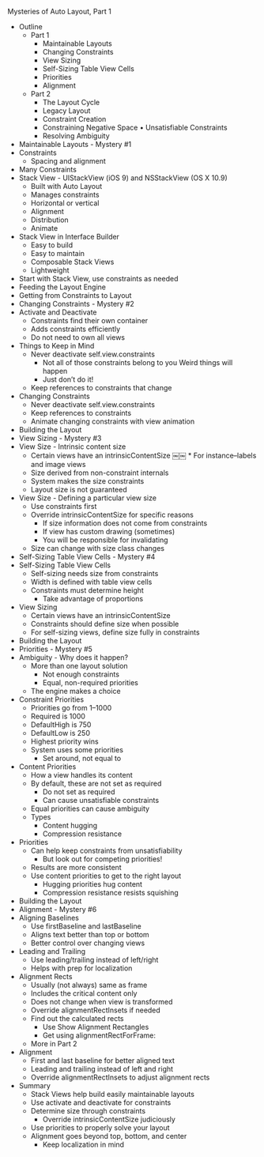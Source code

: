 Mysteries of Auto Layout, Part 1

* Outline
  * Part 1
     * Maintainable Layouts
     * Changing Constraints
     * View Sizing
     * Self-Sizing Table View Cells
     * Priorities
     * Alignment
  * Part 2
     * The Layout Cycle
     * Legacy Layout
     * Constraint Creation
     * Constraining Negative Space 
     • Unsatisfiable Constraints
     * Resolving Ambiguity
* Maintainable Layouts - Mystery #1
* Constraints
  * Spacing and alignment
* Many Constraints
* Stack View - UIStackView (iOS 9) and NSStackView (OS X 10.9)
  * Built with Auto Layout
  * Manages constraints 
  * Horizontal or vertical
  * Alignment
  * Distribution
  * Animate
* Stack View in Interface Builder
  * Easy to build
  * Easy to maintain 
  * Composable Stack Views 
  * Lightweight
* Start with Stack View, use constraints as needed
* Feeding the Layout Engine
* Getting from Constraints to Layout
* Changing Constraints - Mystery #2
* Activate and Deactivate
  * Constraints find their own container 
  * Adds constraints efficiently
  * Do not need to own all views
* Things to Keep in Mind
  * Never deactivate self.view.constraints
     * Not all of those constraints belong to you Weird things will happen
     * Just don’t do it!
  * Keep references to constraints that change
* Changing Constraints
  * Never deactivate self.view.constraints 
  * Keep references to constraints
  * Animate changing constraints with view animation
* Building the Layout
* View Sizing - Mystery #3
* View Size - Intrinsic content size
  * Certain views have an intrinsicContentSize
￼￼   * For instance–labels and image views
  * Size derived from non-constraint internals 
  * System makes the size constraints
  * Layout size is not guaranteed
* View Size - Defining a particular view size
  * Use constraints first
  * Override intrinsicContentSize for specific reasons
     * If size information does not come from constraints 
     * If view has custom drawing (sometimes)
     * You will be responsible for invalidating
  * Size can change with size class changes
* Self-Sizing Table View Cells - Mystery #4
* Self-Sizing Table View Cells
  * Self-sizing needs size from constraints
  * Width is defined with table view cells
  * Constraints must determine height
     * Take advantage of proportions
* View Sizing
  * Certain views have an intrinsicContentSize 
  * Constraints should define size when possible
  * For self-sizing views, define size fully in constraints
* Building the Layout
* Priorities - Mystery #5
* Ambiguity - Why does it happen?
  * More than one layout solution
     * Not enough constraints 
     * Equal, non-required priorities
  * The engine makes a choice
* Constraint Priorities
  * Priorities go from 1–1000
  * Required is 1000
  * DefaultHigh is 750
  * DefaultLow is 250
  * Highest priority wins
  * System uses some priorities
     * Set around, not equal to
* Content Priorities
  * How a view handles its content
  * By default, these are not set as required
     * Do not set as required
     * Can cause unsatisfiable constraints
  * Equal priorities can cause ambiguity
  * Types
     * Content hugging 
     * Compression resistance
* Priorities
  * Can help keep constraints from unsatisfiability
     * But look out for competing priorities!
  * Results are more consistent
  * Use content priorities to get to the right layout
     * Hugging priorities hug content 
     * Compression resistance resists squishing
* Building the Layout
* Alignment - Mystery #6
* Aligning Baselines
  * Use firstBaseline and lastBaseline 
  * Aligns text better than top or bottom 
  * Better control over changing views
* Leading and Trailing
  * Use leading/trailing instead of left/right 
  * Helps with prep for localization
* Alignment Rects
  * Usually (not always) same as frame
  * Includes the critical content only
  * Does not change when view is transformed
  * Override alignmentRectInsets if needed
  * Find out the calculated rects
     * Use Show Alignment Rectangles  
     * Get using alignmentRectForFrame:
  * More in Part 2
* Alignment
  * First and last baseline for better aligned text
  * Leading and trailing instead of left and right
  * Override alignmentRectInsets to adjust alignment rects
* Summary
  * Stack Views help build easily maintainable layouts
  * Use activate and deactivate for constraints
  * Determine size through constraints
     * Override intrinsicContentSize judiciously
  * Use priorities to properly solve your layout
  * Alignment goes beyond top, bottom, and center
     * Keep localization in mind